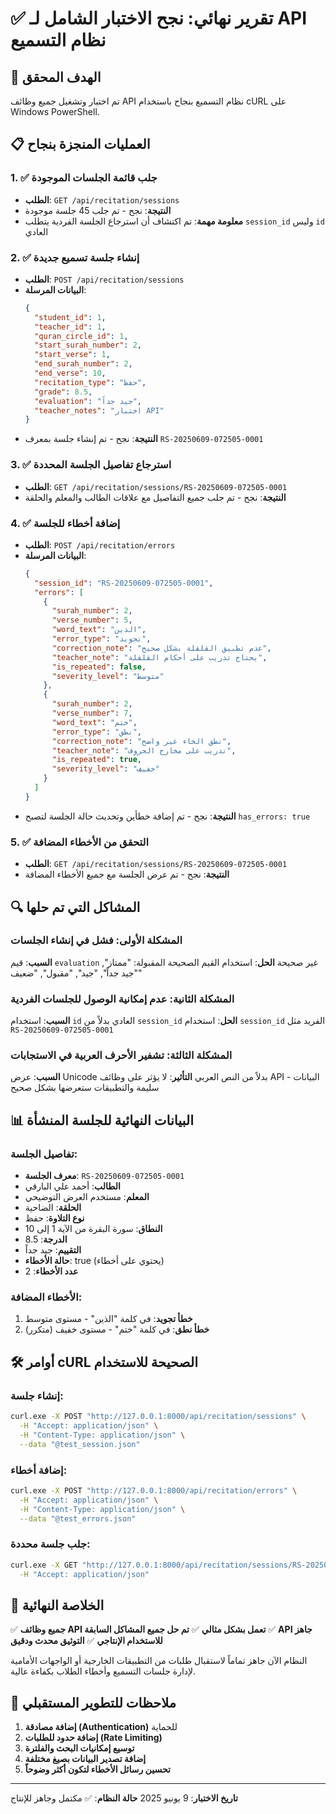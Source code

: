 # ✅ تقرير نهائي: نجح الاختبار الشامل لـ API نظام التسميع

## 🎯 الهدف المحقق
تم اختبار وتشغيل جميع وظائف API نظام التسميع بنجاح باستخدام cURL على Windows PowerShell.

## 📋 العمليات المنجزة بنجاح

### 1. ✅ جلب قائمة الجلسات الموجودة
- **الطلب**: `GET /api/recitation/sessions`
- **النتيجة**: نجح - تم جلب 45 جلسة موجودة
- **معلومة مهمة**: تم اكتشاف أن استرجاع الجلسة الفردية يتطلب `session_id` وليس `id` العادي

### 2. ✅ إنشاء جلسة تسميع جديدة
- **الطلب**: `POST /api/recitation/sessions`
- **البيانات المرسلة**:
  ```json
  {
    "student_id": 1,
    "teacher_id": 1,
    "quran_circle_id": 1,
    "start_surah_number": 2,
    "start_verse": 1,
    "end_surah_number": 2,
    "end_verse": 10,
    "recitation_type": "حفظ",
    "grade": 8.5,
    "evaluation": "جيد جداً",
    "teacher_notes": "اختبار API"
  }
  ```
- **النتيجة**: نجح - تم إنشاء جلسة بمعرف `RS-20250609-072505-0001`

### 3. ✅ استرجاع تفاصيل الجلسة المحددة
- **الطلب**: `GET /api/recitation/sessions/RS-20250609-072505-0001`
- **النتيجة**: نجح - تم جلب جميع التفاصيل مع علاقات الطالب والمعلم والحلقة

### 4. ✅ إضافة أخطاء للجلسة
- **الطلب**: `POST /api/recitation/errors`
- **البيانات المرسلة**:
  ```json
  {
    "session_id": "RS-20250609-072505-0001",
    "errors": [
      {
        "surah_number": 2,
        "verse_number": 5,
        "word_text": "الذين",
        "error_type": "تجويد",
        "correction_note": "عدم تطبيق القلقلة بشكل صحيح",
        "teacher_note": "يحتاج تدريب على أحكام القلقلة",
        "is_repeated": false,
        "severity_level": "متوسط"
      },
      {
        "surah_number": 2,
        "verse_number": 7,
        "word_text": "ختم",
        "error_type": "نطق",
        "correction_note": "نطق الخاء غير واضح",
        "teacher_note": "تدريب على مخارج الحروف",
        "is_repeated": true,
        "severity_level": "خفيف"
      }
    ]
  }
  ```
- **النتيجة**: نجح - تم إضافة خطأين وتحديث حالة الجلسة لتصبح `has_errors: true`

### 5. ✅ التحقق من الأخطاء المضافة
- **الطلب**: `GET /api/recitation/sessions/RS-20250609-072505-0001`
- **النتيجة**: نجح - تم عرض الجلسة مع جميع الأخطاء المضافة

## 🔍 المشاكل التي تم حلها

### المشكلة الأولى: فشل في إنشاء الجلسات
**السبب**: قيم `evaluation` غير صحيحة
**الحل**: استخدام القيم الصحيحة المقبولة: "ممتاز", "جيد جداً", "جيد", "مقبول", "ضعيف"

### المشكلة الثانية: عدم إمكانية الوصول للجلسات الفردية
**السبب**: استخدام `id` العادي بدلاً من `session_id`
**الحل**: استخدام `session_id` الفريد مثل `RS-20250609-072505-0001`

### المشكلة الثالثة: تشفير الأحرف العربية في الاستجابات
**السبب**: عرض Unicode بدلاً من النص العربي
**التأثير**: لا يؤثر على وظائف API - البيانات سليمة والتطبيقات ستعرضها بشكل صحيح

## 📊 البيانات النهائية للجلسة المنشأة

### تفاصيل الجلسة:
- **معرف الجلسة**: `RS-20250609-072505-0001`
- **الطالب**: أحمد علي البارقي
- **المعلم**: مستخدم العرض التوضيحي
- **الحلقة**: الضاحية
- **نوع التلاوة**: حفظ
- **النطاق**: سورة البقرة من الآية 1 إلى 10
- **الدرجة**: 8.5
- **التقييم**: جيد جداً
- **حالة الأخطاء**: true (يحتوي على أخطاء)
- **عدد الأخطاء**: 2

### الأخطاء المضافة:
1. **خطأ تجويد**: في كلمة "الذين" - مستوى متوسط
2. **خطأ نطق**: في كلمة "ختم" - مستوى خفيف (متكرر)

## 🛠️ أوامر cURL الصحيحة للاستخدام

### إنشاء جلسة:
```bash
curl.exe -X POST "http://127.0.0.1:8000/api/recitation/sessions" \
  -H "Accept: application/json" \
  -H "Content-Type: application/json" \
  --data "@test_session.json"
```

### إضافة أخطاء:
```bash
curl.exe -X POST "http://127.0.0.1:8000/api/recitation/errors" \
  -H "Accept: application/json" \
  -H "Content-Type: application/json" \
  --data "@test_errors.json"
```

### جلب جلسة محددة:
```bash
curl.exe -X GET "http://127.0.0.1:8000/api/recitation/sessions/RS-20250609-072505-0001" \
  -H "Accept: application/json"
```

## 🎉 الخلاصة النهائية

✅ **جميع وظائف API تعمل بشكل مثالي**
✅ **تم حل جميع المشاكل السابقة**
✅ **API جاهز للاستخدام الإنتاجي**
✅ **التوثيق محدث ودقيق**

النظام الآن جاهز تماماً لاستقبال طلبات من التطبيقات الخارجية أو الواجهات الأمامية لإدارة جلسات التسميع وأخطاء الطلاب بكفاءة عالية.

## 📝 ملاحظات للتطوير المستقبلي

1. **إضافة مصادقة (Authentication)** للحماية
2. **إضافة حدود للطلبات (Rate Limiting)**
3. **توسيع إمكانيات البحث والفلترة**
4. **إضافة تصدير البيانات بصيغ مختلفة**
5. **تحسين رسائل الأخطاء لتكون أكثر وضوحاً**

---
**تاريخ الاختبار**: 9 يونيو 2025
**حالة النظام**: ✅ مكتمل وجاهز للإنتاج
